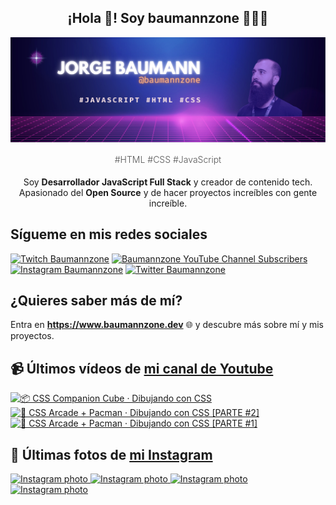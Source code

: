 <p align="center">
   <h2 align="center">¡Hola 👋! Soy baumannzone 👨🏻‍💻</h2>
   <img align="center" src="img/header.png" />
   <h4 align="center" style="font-weight: 300; color: #555;">#HTML #CSS #JavaScript</h4>
</p>

<p align="center" style="margin-bottom: 20px">Soy <strong>Desarrollador JavaScript Full Stack</strong> y creador de contenido tech.
<br/>
Apasionado del <strong>Open Source</strong> y de hacer proyectos increíbles con gente increíble.
</p>

## Sígueme en mis redes sociales

[![Twitch Baumannzone](https://img.shields.io/twitch/status/baumannzone?style=social)](https://twitch.tv/baumannzone)
[![Baumannzone YouTube Channel Subscribers](https://img.shields.io/youtube/channel/subscribers/UCTTj5ztXnGeDRPFVsBp7VMA?style=social)](https://youtube.com/rambitojs)
[![Instagram Baumannzone](https://img.shields.io/badge/Baumannzone--_.svg?label=Instagram&style=social&logo=instagram)](https://instagram.com/baumannzone)
[![Twitter Baumannzone](https://img.shields.io/twitter/follow/Baumannzone?label=Twitter&style=social)](https://twitter.com/baumannzone)

## ¿Quieres saber más de mí?

Entra en **https://www.baumannzone.dev** 🌐 y descubre más sobre mí y mis proyectos.

## 📹 Últimos vídeos de [mi canal de Youtube](https://youtube.com/rambitojs?sub_confirmation=1)


<a href='https://youtu.be/W6xwoSJahA0' target='_blank'>
  <img width='30%' src='https://img.youtube.com/vi/W6xwoSJahA0/mqdefault.jpg' alt='📦 CSS Companion Cube · Dibujando con CSS' />
</a>
<a href='https://youtu.be/9C3NXVXewH8' target='_blank'>
  <img width='30%' src='https://img.youtube.com/vi/9C3NXVXewH8/mqdefault.jpg' alt='👾 CSS Arcade + Pacman · Dibujando con CSS [PARTE #2]' />
</a>
<a href='https://youtu.be/2ahqLdgkSxA' target='_blank'>
  <img width='30%' src='https://img.youtube.com/vi/2ahqLdgkSxA/mqdefault.jpg' alt='👾 CSS Arcade + Pacman · Dibujando con CSS [PARTE #1]' />
</a>

## 📸 Últimas fotos de [mi Instagram](https://instagram.com/baumannzone)


<a href='https://instagram.com/p/C1jjTtbABRM' target='_blank'>
  <img width='20%' src='https://scontent-ber1-1.cdninstagram.com/v/t51.2885-15/414715710_185082844688861_7487134452635550356_n.jpg?stp=dst-jpg_e35_s1080x1080&_nc_ht=scontent-ber1-1.cdninstagram.com&_nc_cat=105&_nc_ohc=Asa4RjPhQDUAX93a6Fu&edm=APU89FABAAAA&ccb=7-5&ig_cache_key=MzI3MDYxMzA0MDQ3MDQzMDc5Ng%3D%3D.2-ccb7-5&oh=00_AfDqpr4FYpAM-ioFf69dWW_fhgrniG6RxjDaoHhnYOCMig&oe=65A09303&_nc_sid=bc0c2c' alt='Instagram photo' />
</a>
<a href='https://instagram.com/p/C1iU-4xt_kJ' target='_blank'>
  <img width='20%' src='https://scontent-ber1-1.cdninstagram.com/v/t51.2885-15/414239760_1120870722611082_8113837178925144361_n.jpg?stp=dst-jpg_e35_s1080x1080&_nc_ht=scontent-ber1-1.cdninstagram.com&_nc_cat=106&_nc_ohc=L8dahLW9M48AX89IxC9&edm=APU89FABAAAA&ccb=7-5&ig_cache_key=MzI3MDI2ODU2MTkyNTg2MzY4OQ%3D%3D.2-ccb7-5&oh=00_AfBdf8ZtqObfKBytkM6cwy5i5Rj4svRr4YnorqQeJWq3TA&oe=65A160D3&_nc_sid=bc0c2c' alt='Instagram photo' />
</a>
<a href='https://instagram.com/p/C1iL45JNVJM' target='_blank'>
  <img width='20%' src='https://scontent-ber1-1.cdninstagram.com/v/t51.2885-15/414694151_1767390120388894_8710526304471157327_n.jpg?stp=dst-jpg_e35_s1080x1080&_nc_ht=scontent-ber1-1.cdninstagram.com&_nc_cat=110&_nc_ohc=h13A5kC6scoAX8AZKn9&edm=APU89FABAAAA&ccb=7-5&ig_cache_key=MzI3MDIyODU2NzU4NDQ5NDE1Ng%3D%3D.2-ccb7-5&oh=00_AfAdKvS72pizz_Oey8eXGSUBcblsplVNe7VySRwsohYe0Q&oe=65A00A1E&_nc_sid=bc0c2c' alt='Instagram photo' />
</a>
<a href='https://instagram.com/p/C1hm7atNDg2' target='_blank'>
  <img width='20%' src='https://scontent-ber1-1.cdninstagram.com/v/t51.2885-15/414485625_1110098270034988_6182066770767516107_n.jpg?stp=dst-jpg_e35_s1080x1080&_nc_ht=scontent-ber1-1.cdninstagram.com&_nc_cat=104&_nc_ohc=wYds1Wbb810AX_Qaas7&edm=APU89FABAAAA&ccb=7-5&ig_cache_key=MzI3MDA2NjAxMzMzOTkyNDUzNA%3D%3D.2-ccb7-5&oh=00_AfDiv2apoLWhWlDalXEL2vnsHgam2Q_0U-gWElJgPAFbiQ&oe=659FF91C&_nc_sid=bc0c2c' alt='Instagram photo' />
</a>
